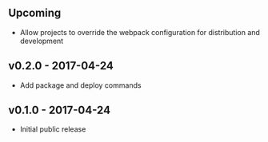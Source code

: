## Upcoming

* Allow projects to override the webpack configuration for distribution and development

## v0.2.0 - 2017-04-24

* Add package and deploy commands

## v0.1.0 - 2017-04-24

* Initial public release